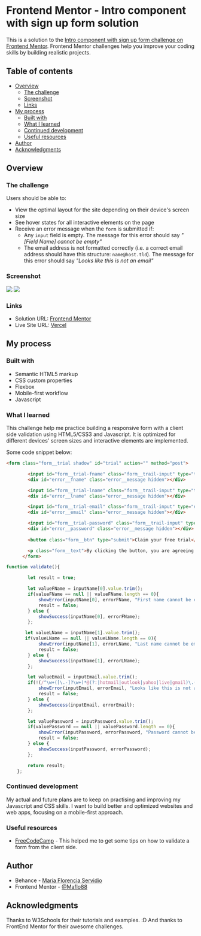 # Frontend Mentor - Intro component with sign up form solution

This is a solution to the [Intro component with sign up form challenge on Frontend Mentor](https://www.frontendmentor.io/challenges/intro-component-with-signup-form-5cf91bd49edda32581d28fd1). Frontend Mentor challenges help you improve your coding skills by building realistic projects. 

## Table of contents

- [Overview](#overview)
  - [The challenge](#the-challenge)
  - [Screenshot](#screenshot)
  - [Links](#links)
- [My process](#my-process)
  - [Built with](#built-with)
  - [What I learned](#what-i-learned)
  - [Continued development](#continued-development)
  - [Useful resources](#useful-resources)
- [Author](#author)
- [Acknowledgments](#acknowledgments)

## Overview

### The challenge

Users should be able to:

- View the optimal layout for the site depending on their device's screen size
- See hover states for all interactive elements on the page
- Receive an error message when the `form` is submitted if:
  - Any `input` field is empty. The message for this error should say *"[Field Name] cannot be empty"*
  - The email address is not formatted correctly (i.e. a correct email address should have this structure: `name@host.tld`). The message for this error should say *"Looks like this is not an email"*

### Screenshot

![](./images/form-desktop.png)
![](./images/form-mobile.png)

### Links

- Solution URL: [Frontend Mentor](https://www.frontendmentor.io/solutions/intro-component-with-sign-up-form-lPIWTZOP-5)
- Live Site URL: [Vercel](https://intro-component-with-signup-form-amber-ten.vercel.app/)

## My process

### Built with

- Semantic HTML5 markup
- CSS custom properties
- Flexbox
- Mobile-first workflow
- Javascript

### What I learned

This challenge help me practice building a responsive form with a client side validation using HTML5/CSS3 and Javascript. It is optimized for different devices' screen sizes and interactive elements are implemented.

Some code snippet below:

```html
<form class="form__trial shadow" id="trial" action="" method="post">

        <input id="form__trial-fname" class="form__trail-input" type="text" placeholder="First Name" required>
        <div id="error__fname" class="error__message hidden"></div>

        <input id="form__trial-lname" class="form__trail-input" type="text" placeholder="Last Name" required>
        <div id="error__lname" class="error__message hidden"></div>

        <input id="form__trial-email" class="form__trail-input" type="email" placeholder="Email Address" required>
        <div id="error__email" class="error__message hidden"></div>

        <input id="form__trial-password" class="form__trail-input" type="password" placeholder="Password" required>
        <div id="error__password" class="error__message hidden"></div>
        
        <button class="form__btn" type="submit">Claim your free trial</button>

        <p class="form__text">By clicking the button, you are agreeing to our <span>Terms and Services</span></p>
      </form>
```

```js
function validate(){

        let result = true;

        let valueFName = inputName[0].value.trim();
        if(valueFName == null || valueFName.length == 0){
            showError(inputName[0], errorFName, "First name cannot be empty"); 
            result = false;  
        } else {
            showSuccess(inputName[0], errorFName);
        };

       let valueLName = inputName[1].value.trim();
       if(valueLName == null || valueLName.length == 0){
            showError(inputName[1], errorLName, "Last name cannot be empty");
            result = false;     
        } else {
            showSuccess(inputName[1], errorLName);
        };

        let valueEmail = inputEmail.value.trim();
        if(!(/^\w+([\.-]?\w+)*@(?:|hotmail|outlook|yahoo|live|gmail)\.(?:|com|ar)+$/.test(valueEmail))){
            showError(inputEmail, errorEmail, "Looks like this is not an email");
            result = false;            
        } else {
            showSuccess(inputEmail, errorEmail);
        };

        let valuePassword = inputPassword.value.trim();
        if(valuePassword == null || valuePassword.length == 0){
            showError(inputPassword, errorPassword, "Password cannot be empty");
            result = false;            
        } else {
            showSuccess(inputPassword, errorPassword);
        };

        return result;
    };
```

### Continued development

My actual and future plans are to keep on practising and improving my Javascript and CSS skills. I want to build better and optimized websites and web apps, focusing on a mobile-first approach.

### Useful resources

- [FreeCodeCamp](https://www.freecodecamp.org/news/learn-javascript-form-validation-by-making-a-form/) - This helped me to get some tips on how to validate a form from the client side.

## Author

- Behance - [María Florencia Servidio](https://www.behance.net/mflorservidio88)
- Frontend Mentor - [@Maflo88](https://www.frontendmentor.io/profile/Maflo88)

## Acknowledgments

Thanks to W3Schools for their tutorials and examples. :D
And thanks to FrontEnd Mentor for their awesome challenges.
